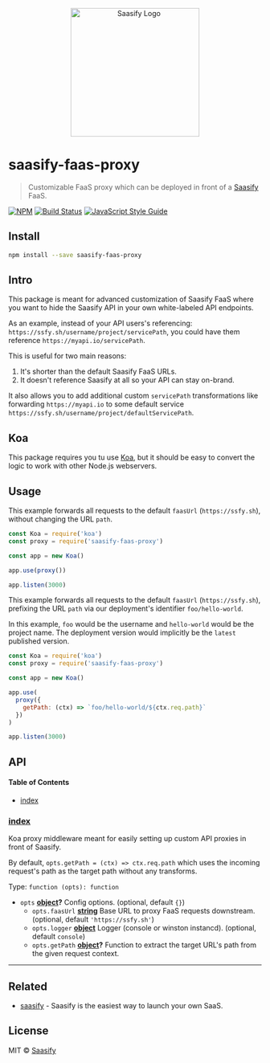 <p align="center">
  <a href="https://saasify.sh" title="Saasify">
    <img src="https://raw.githubusercontent.com/saasify-sh/saasify/master/logo-vert-white@4x.png" alt="Saasify Logo" width="256" />
  </a>
</p>

# saasify-faas-proxy

> Customizable FaaS proxy which can be deployed in front of a [Saasify](https://saasify.sh) FaaS.

[![NPM](https://img.shields.io/npm/v/saasify-faas-proxy.svg)](https://www.npmjs.com/package/saasify-faas-proxy) [![Build Status](https://travis-ci.com/saasify-sh/saasify.svg?branch=master)](https://travis-ci.com/saasify-sh/saasify) [![JavaScript Style Guide](https://img.shields.io/badge/code_style-standard-brightgreen.svg)](https://standardjs.com)

## Install

```bash
npm install --save saasify-faas-proxy
```

## Intro

This package is meant for advanced customization of Saasify FaaS where you want to hide the Saasify API in your own white-labeled API endpoints.

As an example, instead of your API users's referencing: `https://ssfy.sh/username/project/servicePath`, you could have them reference `https://myapi.io/servicePath`.

This is useful for two main reasons:

1.  It's shorter than the default Saasify FaaS URLs.
2.  It doesn't reference Saasify at all so your API can stay on-brand.

It also allows you to add additional custom `servicePath` transformations like forwarding `https://myapi.io` to some default service `https://ssfy.sh/username/project/defaultServicePath`.

## Koa

This package requires you tu use [Koa](https://koajs.com), but it should be easy to convert the logic to work with other Node.js webservers.

## Usage

This example forwards all requests to the default `faasUrl` (`https://ssfy.sh`), without changing the URL `path`.

```js
const Koa = require('koa')
const proxy = require('saasify-faas-proxy')

const app = new Koa()

app.use(proxy())

app.listen(3000)
```

This example forwards all requests to the default `faasUrl` (`https://ssfy.sh`), prefixing the URL `path` via our deployment's identifier `foo/hello-world`.

In this example, `foo` would be the username and `hello-world` would be the project name. The deployment version would implicitly be the `latest` published version.

```js
const Koa = require('koa')
const proxy = require('saasify-faas-proxy')

const app = new Koa()

app.use(
  proxy({
    getPath: (ctx) => `foo/hello-world/${ctx.req.path}`
  })
)

app.listen(3000)
```

## API

<!-- Generated by documentation.js. Update this documentation by updating the source code. -->

#### Table of Contents

- [index](#index)

### [index](https://git@github.com/:saasify-sh/saasify/blob/dfb48daaf97d5dccb1b4b839db216579863c8687/packages/saasify-faas-proxy/index.js#L22-L112)

Koa proxy middleware meant for easily setting up custom API proxies in front of Saasify.

By default, `opts.getPath = (ctx) => ctx.req.path` which uses the incoming request's path
as the target path without any transforms.

Type: `function (opts): function`

- `opts` **[object](https://developer.mozilla.org/docs/Web/JavaScript/Reference/Global_Objects/Object)?** Config options. (optional, default `{}`)
  - `opts.faasUrl` **[string](https://developer.mozilla.org/docs/Web/JavaScript/Reference/Global_Objects/String)** Base URL to proxy FaaS requests downstream. (optional, default `'https://ssfy.sh'`)
  - `opts.logger` **[object](https://developer.mozilla.org/docs/Web/JavaScript/Reference/Global_Objects/Object)** Logger (console or winston instancd). (optional, default `console`)
  - `opts.getPath` **[object](https://developer.mozilla.org/docs/Web/JavaScript/Reference/Global_Objects/Object)?** Function to extract the target URL's path from the given request context.

---

## Related

- [saasify](https://saasify.sh) - Saasify is the easiest way to launch your own SaaS.

## License

MIT © [Saasify](https://saasify.sh)
